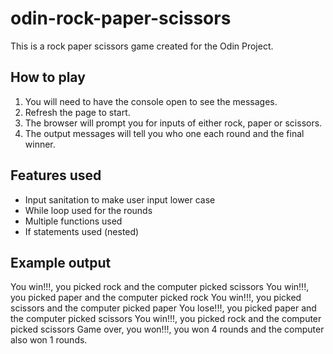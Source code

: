 # odin-rock-paper-scissors

This is a rock paper scissors game created for the Odin Project.

## How to play

1) You will need to have the console open to see the messages.
2) Refresh the page to start.
3) The browser will prompt you for inputs of either rock, paper or scissors.
4) The output messages will tell you who one each round and the final winner.

## Features used

- Input sanitation to make user input lower case
- While loop used for the rounds
- Multiple functions used
- If statements used (nested)

## Example output

You win!!!, you picked rock and the computer picked scissors
You win!!!, you picked paper and the computer picked rock
You win!!!, you picked scissors and the computer picked paper
You lose!!!, you picked paper and the computer picked scissors
You win!!!, you picked rock and the computer picked scissors
Game over, you won!!!, you won 4 rounds and the computer also won 1 rounds.
